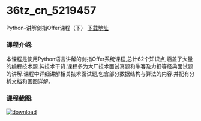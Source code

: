 # 36tz_cn_5219457
Python-讲解剑指Offer课程（下）
[下载地址](http://www.36tz.cn/article/5219457 "下载地址")
### 课程介绍:
本课程是使用Python语言讲解的剑指Offer系统课程,总计62个知识点,涵盖了大量的编程技术题.纯技术干货.课程多为大厂技术面试真题和牛客及力扣等经典面试题的讲解.课程中详细讲解相关技术面试题,包含部分数据结构与算法的内容.并配有分析文档和画图详解。

### 课程截图:
[![download](http://36tz.cn/muke_img/2021_04_2-33.png "下载地址")](http://www.36tz.cn "下载地址")
